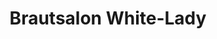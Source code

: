---
title: "Brautsalon White-Lady"
url: /st-florian-am-inn/brautsalon-white-lady/
shop: Kleidung
---